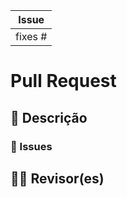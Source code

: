 | Issue |
|:-----:|
|fixes #|

# Pull Request

## 📖 Descrição

<!---
Descrição do que foi feito.
-->

### 🎫 Issues

<!---
Listar e linkar a issues que foram finalizadas.
-->

## 👩‍💻 Revisor(es)

<!---
Comentarios para o revisor e marca-lo aqui.
-->